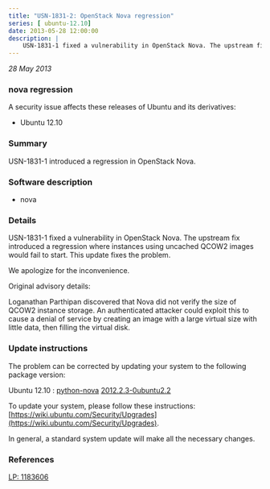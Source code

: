 ```yaml
---
title: "USN-1831-2: OpenStack Nova regression"
series: [ ubuntu-12.10]
date: 2013-05-28 12:00:00
description: |
    USN-1831-1 fixed a vulnerability in OpenStack Nova. The upstream fix introduced a regression where instances using uncached QCOW2 images would fail to start. This update fixes the problem.
--- 
```

 
 

*28 May 2013*

### nova regression

A security issue affects these releases of Ubuntu and its derivatives:

* Ubuntu 12.10

### Summary

USN-1831-1 introduced a regression in OpenStack Nova. 

### Software description

* nova 

### Details

USN-1831-1 fixed a vulnerability in OpenStack Nova. The upstream fix introduced a regression where instances using uncached QCOW2 images would fail to start. This update fixes the problem.

We apologize for the inconvenience.

Original advisory details:

 Loganathan Parthipan discovered that Nova did not verify the size of QCOW2 instance storage. An authenticated attacker could exploit this to cause a denial of service by creating an image with a large virtual size with little data, then filling the virtual disk. 

### Update instructions

The problem can be corrected by updating your system to the following package version:

Ubuntu 12.10
 : [python-nova](https://launchpad.net/ubuntu/+source/nova) <span> [2012.2.3-0ubuntu2.2](https://launchpad.net/ubuntu/+source/nova/2012.2.3-0ubuntu2.2) </span> 

To update your system, please follow these instructions: [https://wiki.ubuntu.com/Security/Upgrades](https://wiki.ubuntu.com/Security/Upgrades).

In general, a standard system update will make all the necessary changes. 

### References

 
 [LP: 1183606](https://launchpad.net/bugs/1183606)
 

